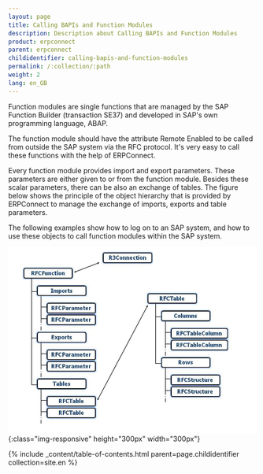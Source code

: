 ```yaml
---
layout: page
title: Calling BAPIs and Function Modules
description: Description about Calling BAPIs and Function Modules
product: erpconnect
parent: erpconnect
childidentifier: calling-bapis-and-function-modules
permalink: /:collection/:path
weight: 2
lang: en_GB
---
```


Function modules are single functions that are managed by the SAP Function Builder (transaction SE37) and developed in SAP's own programming language, ABAP.

The function module should have the attribute Remote Enabled to be called from outside the SAP system via the RFC protocol. It's very easy to call these functions with the help of ERPConnect.

Every function module provides import and export parameters. These parameters are either given to or from the function module. Besides these scalar parameters, there can be also an exchange of tables. The figure below shows the principle of the object hierarchy 
that is provided by ERPConnect to manage the exchange of imports, exports and table parameters.

The following examples show how to log on to an SAP system, and how to use these objects to call function modules within the SAP system.

![librfc32dll](/img/content/erpconnect-client-architecture.png){:class="img-responsive" height="300px" width="300px"}  

{% include _content/table-of-contents.html parent=page.childidentifier collection=site.en %}
